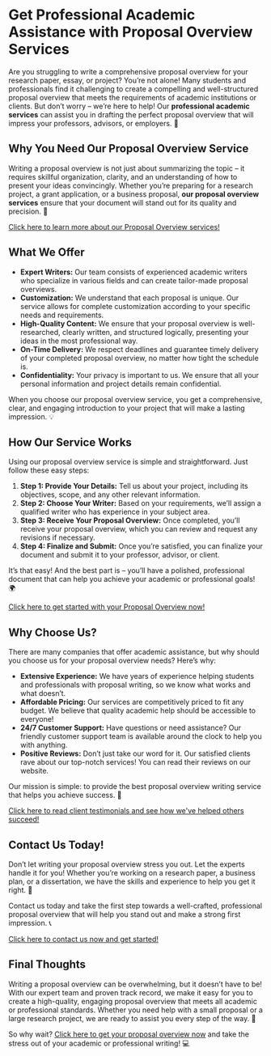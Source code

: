 # Get Professional Academic Assistance with Proposal Overview Services

Are you struggling to write a comprehensive proposal overview for your research paper, essay, or project? You’re not alone! Many students and professionals find it challenging to create a compelling and well-structured proposal overview that meets the requirements of academic institutions or clients. But don’t worry – we’re here to help! Our **professional academic services** can assist you in drafting the perfect proposal overview that will impress your professors, advisors, or employers. 🚀

## Why You Need Our Proposal Overview Service

Writing a proposal overview is not just about summarizing the topic – it requires skillful organization, clarity, and an understanding of how to present your ideas convincingly. Whether you’re preparing for a research project, a grant application, or a business proposal, **our proposal overview services** ensure that your document will stand out for its quality and precision. 🌟

[Click here to learn more about our Proposal Overview services!](https://tinyurl.com/topessay?keyword=proposal+overview)

## What We Offer

- **Expert Writers:** Our team consists of experienced academic writers who specialize in various fields and can create tailor-made proposal overviews.
- **Customization:** We understand that each proposal is unique. Our service allows for complete customization according to your specific needs and requirements.
- **High-Quality Content:** We ensure that your proposal overview is well-researched, clearly written, and structured logically, presenting your ideas in the most professional way.
- **On-Time Delivery:** We respect deadlines and guarantee timely delivery of your completed proposal overview, no matter how tight the schedule is.
- **Confidentiality:** Your privacy is important to us. We ensure that all your personal information and project details remain confidential.

When you choose our proposal overview service, you get a comprehensive, clear, and engaging introduction to your project that will make a lasting impression. 💡

## How Our Service Works

Using our proposal overview service is simple and straightforward. Just follow these easy steps:

1. **Step 1: Provide Your Details:** Tell us about your project, including its objectives, scope, and any other relevant information.
2. **Step 2: Choose Your Writer:** Based on your requirements, we’ll assign a qualified writer who has experience in your subject area.
3. **Step 3: Receive Your Proposal Overview:** Once completed, you’ll receive your proposal overview, which you can review and request any revisions if necessary.
4. **Step 4: Finalize and Submit:** Once you’re satisfied, you can finalize your document and submit it to your professor, advisor, or client.

It’s that easy! And the best part is – you’ll have a polished, professional document that can help you achieve your academic or professional goals! 🌍

[Click here to get started with your Proposal Overview now!](https://tinyurl.com/topessay?keyword=proposal+overview)

## Why Choose Us?

There are many companies that offer academic assistance, but why should you choose us for your proposal overview needs? Here’s why:

- **Extensive Experience:** We have years of experience helping students and professionals with proposal writing, so we know what works and what doesn’t.
- **Affordable Pricing:** Our services are competitively priced to fit any budget. We believe that quality academic help should be accessible to everyone!
- **24/7 Customer Support:** Have questions or need assistance? Our friendly customer support team is available around the clock to help you with anything.
- **Positive Reviews:** Don’t just take our word for it. Our satisfied clients rave about our top-notch services! You can read their reviews on our website.

Our mission is simple: to provide the best proposal overview writing service that helps you achieve success. 🌟

[Click here to read client testimonials and see how we've helped others succeed!](https://tinyurl.com/topessay?keyword=proposal+overview)

## Contact Us Today!

Don’t let writing your proposal overview stress you out. Let the experts handle it for you! Whether you’re working on a research paper, a business plan, or a dissertation, we have the skills and experience to help you get it right. 🎯

Contact us today and take the first step towards a well-crafted, professional proposal overview that will help you stand out and make a strong first impression. 📞

[Click here to contact us now and get started!](https://tinyurl.com/topessay?keyword=proposal+overview)

## Final Thoughts

Writing a proposal overview can be overwhelming, but it doesn’t have to be! With our expert team and proven track record, we make it easy for you to create a high-quality, engaging proposal overview that meets all academic or professional standards. Whether you need help with a small proposal or a large research project, we are ready to assist you every step of the way. 🚀

So why wait? [Click here to get your proposal overview now](https://tinyurl.com/topessay?keyword=proposal+overview) and take the stress out of your academic or professional writing! 💻
